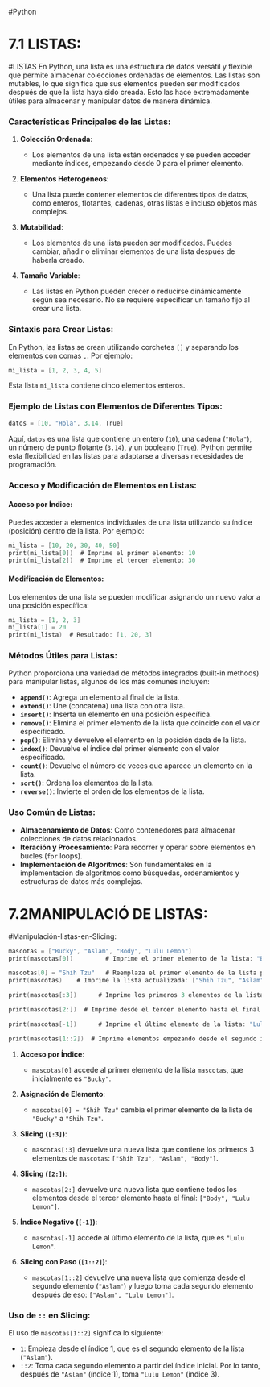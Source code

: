 #Python 

# 7.1 LISTAS:
#LISTAS 
En Python, una lista es una estructura de datos versátil y flexible que permite almacenar colecciones ordenadas de elementos. Las listas son mutables, lo que significa que sus elementos pueden ser modificados después de que la lista haya sido creada. Esto las hace extremadamente útiles para almacenar y manipular datos de manera dinámica.

### Características Principales de las Listas:

1. **Colección Ordenada**:
    
    - Los elementos de una lista están ordenados y se pueden acceder mediante índices, empezando desde 0 para el primer elemento.
2. **Elementos Heterogéneos**:
    
    - Una lista puede contener elementos de diferentes tipos de datos, como enteros, flotantes, cadenas, otras listas e incluso objetos más complejos.
3. **Mutabilidad**:
    
    - Los elementos de una lista pueden ser modificados. Puedes cambiar, añadir o eliminar elementos de una lista después de haberla creado.
4. **Tamaño Variable**:
    
    - Las listas en Python pueden crecer o reducirse dinámicamente según sea necesario. No se requiere especificar un tamaño fijo al crear una lista.
### Sintaxis para Crear Listas:



En Python, las listas se crean utilizando corchetes `[]` y separando los elementos con comas `,`. Por ejemplo:

```C
mi_lista = [1, 2, 3, 4, 5]

```

Esta lista `mi_lista` contiene cinco elementos enteros.


### Ejemplo de Listas con Elementos de Diferentes Tipos:
```C
datos = [10, "Hola", 3.14, True]

```


Aquí, `datos` es una lista que contiene un entero (`10`), una cadena (`"Hola"`), un número de punto flotante (`3.14`), y un booleano (`True`). Python permite esta flexibilidad en las listas para adaptarse a diversas necesidades de programación.

### Acceso y Modificación de Elementos en Listas:

#### Acceso por Índice:

Puedes acceder a elementos individuales de una lista utilizando su índice (posición) dentro de la lista. Por ejemplo:

```C
mi_lista = [10, 20, 30, 40, 50]
print(mi_lista[0])  # Imprime el primer elemento: 10
print(mi_lista[2])  # Imprime el tercer elemento: 30

```

#### Modificación de Elementos:

Los elementos de una lista se pueden modificar asignando un nuevo valor a una posición específica:

```C
mi_lista = [1, 2, 3]
mi_lista[1] = 20
print(mi_lista)  # Resultado: [1, 20, 3]

```

### Métodos Útiles para Listas:

Python proporciona una variedad de métodos integrados (built-in methods) para manipular listas, algunos de los más comunes incluyen:

- **`append()`**: Agrega un elemento al final de la lista.
- **`extend()`**: Une (concatena) una lista con otra lista.
- **`insert()`**: Inserta un elemento en una posición específica.
- **`remove()`**: Elimina el primer elemento de la lista que coincide con el valor especificado.
- **`pop()`**: Elimina y devuelve el elemento en la posición dada de la lista.
- **`index()`**: Devuelve el índice del primer elemento con el valor especificado.
- **`count()`**: Devuelve el número de veces que aparece un elemento en la lista.
- **`sort()`**: Ordena los elementos de la lista.
- **`reverse()`**: Invierte el orden de los elementos de la lista.

### Uso Común de Listas:

- **Almacenamiento de Datos**: Como contenedores para almacenar colecciones de datos relacionados.
- **Iteración y Procesamiento**: Para recorrer y operar sobre elementos en bucles (`for` loops).
- **Implementación de Algoritmos**: Son fundamentales en la implementación de algoritmos como búsquedas, ordenamientos y estructuras de datos más complejas.


# 7.2MANIPULACIÓ DE LISTAS:
#Manipulación-listas-en-Slicing:


```C
mascotas = ["Bucky", "Aslam", "Body", "Lulu Lemon"]
print(mascotas[0])         # Imprime el primer elemento de la lista: "Bucky"

mascotas[0] = "Shih Tzu"   # Reemplaza el primer elemento de la lista por "Shih Tzu"
print(mascotas)    # Imprime la lista actualizada: ["Shih Tzu", "Aslam", "Body", "Lulu Lemon"]

print(mascotas[:3])      # Imprime los primeros 3 elementos de la lista: ["Shih Tzu", "Aslam", "Body"]

print(mascotas[2:])  # Imprime desde el tercer elemento hasta el final: ["Body", "Lulu Lemon"]

print(mascotas[-1])      # Imprime el último elemento de la lista: "Lulu Lemon"

print(mascotas[1::2])  # Imprime elementos empezando desde el segundo índice con un paso de 2: ["Aslam", "Lulu Lemon"]

```


1. **Acceso por Índice**:
    
    - `mascotas[0]` accede al primer elemento de la lista `mascotas`, que inicialmente es `"Bucky"`.
2. **Asignación de Elemento**:
    
    - `mascotas[0] = "Shih Tzu"` cambia el primer elemento de la lista de `"Bucky"` a `"Shih Tzu"`.
3. **Slicing (`[:3]`)**:
    
    - `mascotas[:3]` devuelve una nueva lista que contiene los primeros 3 elementos de `mascotas`: `["Shih Tzu", "Aslam", "Body"]`.
4. **Slicing (`[2:]`)**:
    
    - `mascotas[2:]` devuelve una nueva lista que contiene todos los elementos desde el tercer elemento hasta el final: `["Body", "Lulu Lemon"]`.
5. **Índice Negativo (`[-1]`)**:
    
    - `mascotas[-1]` accede al último elemento de la lista, que es `"Lulu Lemon"`.
6. **Slicing con Paso (`[1::2]`)**:
    
    - `mascotas[1::2]` devuelve una nueva lista que comienza desde el segundo elemento (`"Aslam"`) y luego toma cada segundo elemento después de eso: `["Aslam", "Lulu Lemon"]`.

### Uso de `::` en Slicing:

El uso de `mascotas[1::2]` significa lo siguiente:

- `1`: Empieza desde el índice 1, que es el segundo elemento de la lista (`"Aslam"`).
- `::2`: Toma cada segundo elemento a partir del índice inicial. Por lo tanto, después de `"Aslam"` (índice 1), toma `"Lulu Lemon"` (índice 3).